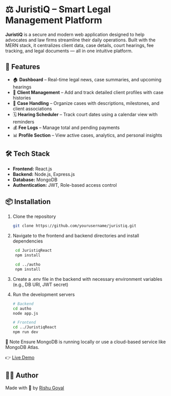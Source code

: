 # ⚖️ JuristiQ – Smart Legal Management Platform

**JuristiQ** is a secure and modern web application designed to help advocates and law firms streamline their daily operations. Built with the MERN stack, it centralizes client data, case details, court hearings, fee tracking, and legal documents — all in one intuitive platform.
 
## 🚀 Features

- 🏠 **Dashboard** – Real-time legal news, case summaries, and upcoming hearings   
- 👤 **Client Management** – Add and track detailed client profiles with case histories  
- 📁 **Case Handling** – Organize cases with descriptions, milestones, and client associations  
- 🗓 **Hearing Scheduler** – Track court dates using a calendar view with reminders  
- 💰 **Fee Logs** – Manage total and pending payments  
- 📊 **Profile Section** – View active cases, analytics, and personal insights

## 🛠 Tech Stack

- **Frontend:** React.js  
- **Backend:** Node.js, Express.js  
- **Database:** MongoDB  
- **Authentication:** JWT, Role-based access control  

## 📦 Installation

1. Clone the repository  
   ```bash
   git clone https://github.com/yourusername/juristiq.git
    ```
2. Navigate to the frontend and backend directories and install dependencies
   ```bash
    cd JuristiqReact
    npm install

    cd ../autho
    npm install
    ```

3. Create a .env file in the backend with necessary environment variables (e.g., DB URI, JWT secret)
4. Run the development servers
    ```bash
    # Backend
    cd autho
    node app.js
    
    # Frontend
    cd ../JuristiqReact
    npm run dev
    ```
📌 Note
Ensure MongoDB is running locally or use a cloud-based service like MongoDB Atlas.

👉 [Live Demo](https://juristi-q.vercel.app)

## 🙋‍♂️ Author

Made with 💙 by [Rishu Goyal](https://github.com/rishugoyal805)
